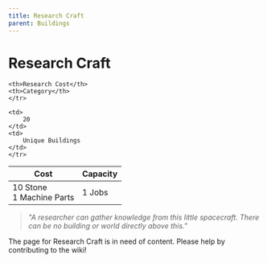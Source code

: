 ```yaml
---
title: Research Craft
parent: Buildings
---
```

# Research Craft

<table>
<thead>
	<tr>
	<th>Cost</th>
	<th>Capacity</th>
	
	<th>Research Cost</th>
	<th>Category</th>
	</tr>
</thead>
<tbody>
	<tr>
	<td>
		10 Stone<br>1 Machine Parts
	</td>
	<td>
		1 Jobs
	</td>
	
	<td>
		20
	</td>
	<td>
		Unique Buildings
	</td>
	</tr>
</tbody>
</table>

> *"A researcher can gather knowledge from this little spacecraft. There can be no building or world directly above this."*

The page for Research Craft is in need of content. Please help by contributing to the wiki!
